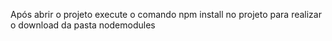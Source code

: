 Após abrir o projeto execute o comando npm install no projeto para realizar o download da pasta nodemodules
